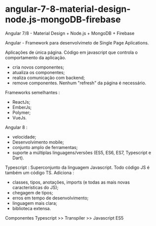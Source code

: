 # angular-7-8-material-design-node.js-mongoDB-firebase
Angular 7/8 - Material Design + Node.js + MongoDB + Firebase

Angular - Framework para desenvolvimeto de Single Page Aplications.

Aplicações de única página.
Código em javascript que controla o comportamento da aplicação.
 - cria novos componentes;
 - atualiza os componentes;
 - realiza comunicação com backend;
 - remove componentes.
Nenhum "refresh" da página é necessário.

Frameworks semelhantes : 
 - ReactJs;
 - EmberJs;
 - Polymer;
 - VueJs.

Angular 8 :
 - velocidade;
 - Desenvolvimento mobile;
 - conjunto amplo de ferramentas;
 - suporte a múltiplas linguagens/versões (ES5, ES6, ES7, Typescript e Dart).

Typescript : 
Superconjunto da linguagem Javascript.
Todo código JS é também um código TS.
Adiciona : 
 - classes, tipos, anotações, imports (e todas as mais novas características do JS);
 - chegagem de tipos;
 - erros em tempo de desenvolvimento;
 - linguagem mais clara;
 - biblioteca extensa.

Componentes Typescript >> Transpiler >> Javascript ES5
